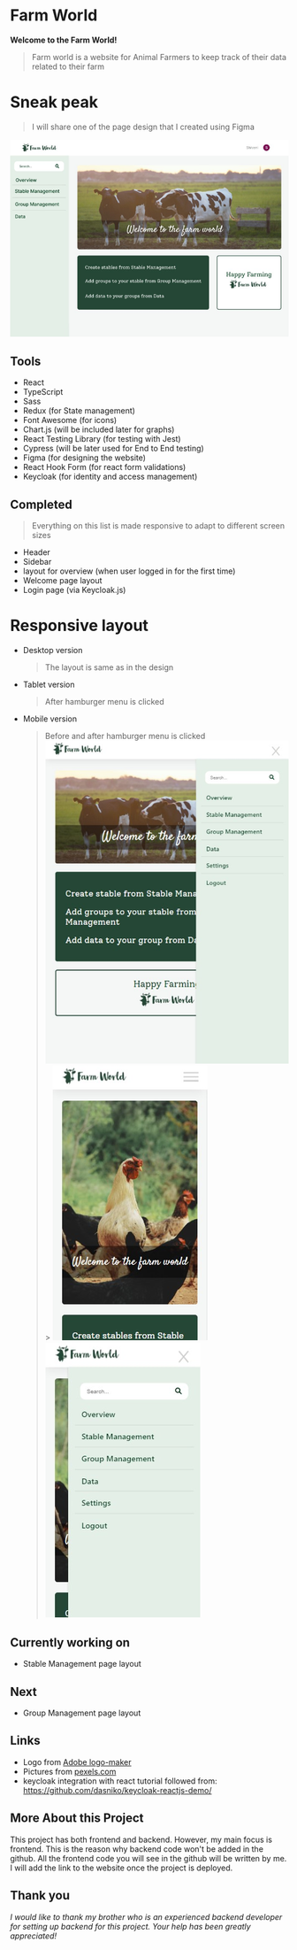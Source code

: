 # Farm World

**Welcome to the Farm World!**

> Farm world is a website for Animal Farmers to keep track of their data related to their farm

# Sneak peak

> I will share one of the page design that I created using Figma

![farm world website](/public/assets/farmWebsite.jpg)

## Tools

- React
- TypeScript
- Sass
- Redux (for State management)
- Font Awesome (for icons)
- Chart.js (will be included later for graphs)
- React Testing Library (for testing with Jest)
- Cypress (will be later used for End to End testing)
- Figma (for designing the website)
- React Hook Form (for react form validations)
- Keycloak (for identity and access management)

## Completed

> Everything on this list is made responsive to adapt to different screen sizes

- Header
- Sidebar
- layout for overview (when user logged in for the first time)
- Welcome page layout
- Login page (via Keycloak.js)

# Responsive layout

- Desktop version
  > The layout is same as in the design
- Tablet version
  > After hamburger menu is clicked
- Mobile version
  > Before and after hamburger menu is clicked
  > ![tablet version](/public/assets/sidebarTablet.jpg) > ![mobile version](/public/assets/sidebarMobile.jpg) ![mobile version](/public/assets/sidebarMobileOff.jpg)

## Currently working on

- Stable Management page layout

## Next

- Group Management page layout

## Links

- Logo from [Adobe logo-maker](https://express.adobe.com/express-apps/logo-maker/)
- Pictures from [pexels.com](https://www.pexels.com/)
- keycloak integration with react tutorial followed from: https://github.com/dasniko/keycloak-reactjs-demo/

## More About this Project

This project has both frontend and backend. However, my main focus is frontend. This is the reason why backend code won't be added in the github. All the frontend code you will see in the github will be written by me. I will add the link to the website once the project is deployed.

## Thank you

_I would like to thank my brother who is an experienced backend developer for setting up backend for this project. Your help has been greatly appreciated!_
